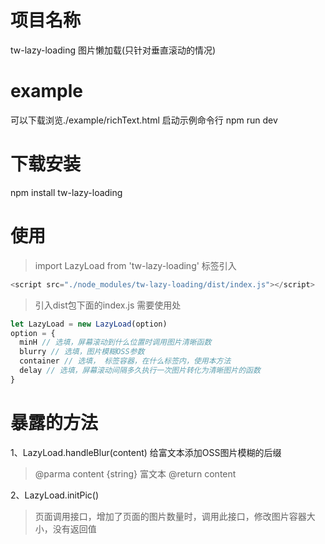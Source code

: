 # 项目名称
tw-lazy-loading
图片懒加载(只针对垂直滚动的情况)

# example
可以下载浏览./example/richText.html
启动示例命令行
npm run dev

# 下载安装
npm install tw-lazy-loading

# 使用
> import LazyLoad from 'tw-lazy-loading'
>标签引入
```javascript
<script src="./node_modules/tw-lazy-loading/dist/index.js"></script>
```
>引入dist包下面的index.js
>需要使用处

```javascript
let LazyLoad = new LazyLoad(option)
option = {
  minH // 选填，屏幕滚动到什么位置时调用图片清晰函数
  blurry // 选填，图片模糊OSS参数
  container // 选填， 标签容器，在什么标签内，使用本方法
  delay // 选填，屏幕滚动间隔多久执行一次图片转化为清晰图片的函数
}
```

# 暴露的方法
1、LazyLoad.handleBlur(content) 给富文本添加OSS图片模糊的后缀
> @parma content {string} 富文本
> @return content

2、LazyLoad.initPic()
> 页面调用接口，增加了页面的图片数量时，调用此接口，修改图片容器大小，没有返回值
